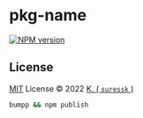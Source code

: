 # pkg-name

[![NPM version](https://img.shields.io/npm/v/sure-utils?color=f40&label=sure-utils)](https://www.npmjs.com/package/sure-utils)

## License

[MIT](./LICENSE) License © 2022 [K. ( `suressk` )](https://github.com/suressk)


```bash
bumpp && npm publish
```